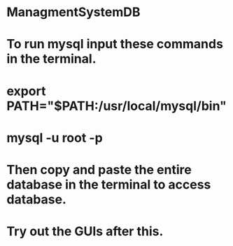 # ManagmentSystemDB

# To run mysql input these commands in the terminal.
# export PATH="$PATH:/usr/local/mysql/bin"
# mysql -u root -p

# Then copy and paste the entire database in the terminal to access database.

# Try out the GUIs after this.
